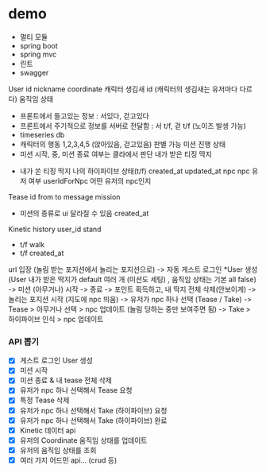 # demo

- 멀티 모듈
- spring boot
- spring mvc
- 린트
- swagger

User
id
nickname
coordinate
캐릭터 생김새 id (캐릭터의 생김새는 유저마다 다르다)
움직임 상태
 - 프론트에서 들고있는 정보 : 서있다, 걷고있다
 - 프론트에서 주기적으로 정보를 서버로 전달함 : 서 t/f, 걷 t/f (노이즈 발생 가능)
 - timeseries db
 - 캐릭터의 행동 1,2,3,4,5 (앉아있음, 걷고있음) 판별 가능
미션 진행 상태
 - 미션 시작, 중, 미션 종료 여부는 클라에서 판단
내가 받은 티징 딱지
+  내가 쏜 티징 딱지
나의 하이파이브 상태(t/f)
created_at
updated_at
npc npc 유저 여부
userIdForNpc 어떤 유저의 npc인지

Tease
id
from
to
message
mission
 - 미션의 종류로 ui 달라질 수 있음
created_at

Kinetic history
user_id
stand
- t/f
walk 
- t/f
created_at

url 입장 (놀림 받는 포지션에서 놀리는 포지션으로)
-> 자동 게스트 로그인 *User 생성(User 내가 받은 딱지가 default 여러 개 (미션도 세팅) , 움직임 상태는 기본 all false)
-> 미션 (아무거나) 시작 -> 종료 -> 포인트 획득하고, 내 딱지 전체 삭제(안보이게)
-> 놀리는 포지션 시작 (지도에 npc 띄움)
-> 유저가 npc 하나 선택 (Tease / Take)
-> Tease > 아무거나 선택 > npc 업데이트 (놀림 당하는 중만 보여주면 됨)
-> Take > 하이파이브 인식 > npc 업데이트

### API 뽑기
- [X] 게스트 로그인 User 생성
- [X] 미션 시작
- [X] 미션 종료 & 내 tease 전체 삭제
- [X] 유저가 npc 하나 선택해서 Tease 요청
- [X] 특정 Tease 삭제
- [X] 유저가 npc 하나 선택해서 Take (하이파이브) 요청
- [X] 유저가 npc 하나 선택해서 Take (하이파이브) 완료
- [X] Kinetic 데이터 api
- [X] 유저의 Coordinate 움직임 상태를 업데이트
- [X] 유저의 움직임 상태를 조회
- [X] 여러 가지 어드민 api... (crud 등)
